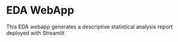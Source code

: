 # EDA WebApp
This EDA webapp generates a descriptive statistical analysis report deployed with Streamlit
